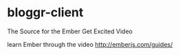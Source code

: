 bloggr-client
=============

The Source for the Ember Get Excited Video

learn Ember through the video 
  http://emberjs.com/guides/
